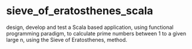 # sieve_of_eratosthenes_scala
design, develop and test a Scala based application, using functional programming paradigm, to calculate prime numbers between 1 to a given large n, using the Sieve of Eratosthenes, method.
